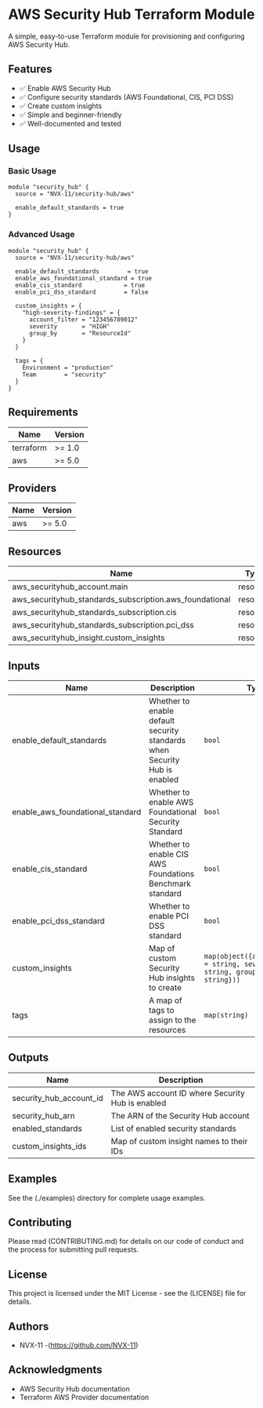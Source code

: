 # AWS Security Hub Terraform Module

A simple, easy-to-use Terraform module for provisioning and configuring AWS Security Hub.

## Features

- ✅ Enable AWS Security Hub
- ✅ Configure security standards (AWS Foundational, CIS, PCI DSS)
- ✅ Create custom insights
- ✅ Simple and beginner-friendly
- ✅ Well-documented and tested

## Usage

### Basic Usage

```hcl
module "security_hub" {
  source = "NVX-11/security-hub/aws"
  
  enable_default_standards = true
}
```

### Advanced Usage

```hcl
module "security_hub" {
  source = "NVX-11/security-hub/aws"
  
  enable_default_standards        = true
  enable_aws_foundational_standard = true
  enable_cis_standard            = true
  enable_pci_dss_standard        = false
  
  custom_insights = {
    "high-severity-findings" = {
      account_filter = "123456789012"
      severity       = "HIGH"
      group_by       = "ResourceId"
    }
  }
  
  tags = {
    Environment = "production"
    Team        = "security"
  }
}
```

## Requirements

| Name | Version |
|------|---------|
| terraform | >= 1.0 |
| aws | >= 5.0 |

## Providers

| Name | Version |
|------|---------|
| aws | >= 5.0 |

## Resources

| Name | Type |
|------|------|
| aws_securityhub_account.main | resource |
| aws_securityhub_standards_subscription.aws_foundational | resource |
| aws_securityhub_standards_subscription.cis | resource |
| aws_securityhub_standards_subscription.pci_dss | resource |
| aws_securityhub_insight.custom_insights | resource |

## Inputs

| Name | Description | Type | Default | Required |
|------|-------------|------|---------|:--------:|
| enable_default_standards | Whether to enable default security standards when Security Hub is enabled | `bool` | `true` | no |
| enable_aws_foundational_standard | Whether to enable AWS Foundational Security Standard | `bool` | `true` | no |
| enable_cis_standard | Whether to enable CIS AWS Foundations Benchmark standard | `bool` | `false` | no |
| enable_pci_dss_standard | Whether to enable PCI DSS standard | `bool` | `false` | no |
| custom_insights | Map of custom Security Hub insights to create | `map(object({account_filter = string, severity = string, group_by = string}))` | `{}` | no |
| tags | A map of tags to assign to the resources | `map(string)` | `{}` | no |

## Outputs

| Name | Description |
|------|-------------|
| security_hub_account_id | The AWS account ID where Security Hub is enabled |
| security_hub_arn | The ARN of the Security Hub account |
| enabled_standards | List of enabled security standards |
| custom_insights_ids | Map of custom insight names to their IDs |

## Examples

See the (./examples) directory for complete usage examples.

## Contributing

Please read (CONTRIBUTING.md) for details on our code of conduct and the process for submitting pull requests.

## License

This project is licensed under the MIT License - see the (LICENSE) file for details.

## Authors

- NVX-11 -(https://github.com/NVX-11)

## Acknowledgments

- AWS Security Hub documentation
- Terraform AWS Provider documentation